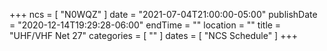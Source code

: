 +++
ncs = [ "N0WQZ" ]
date = "2021-07-04T21:00:00-05:00"
publishDate = "2020-12-14T19:29:28-06:00"
endTime = ""
location = ""
title = "UHF/VHF Net 27"
categories = [ "" ]
dates = [ "NCS Schedule" ]
+++
